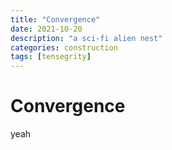 ```yaml
---
title: "Convergence"
date: 2021-10-20
description: "a sci-fi alien nest"
categories: construction
tags: [tensegrity]
---
```


# Convergence

yeah